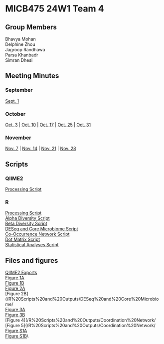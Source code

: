 # MICB475 24W1 Team 4

## Group Members
Bhavya Mohan\
Delphine Zhou\
Jagroop Randhawa\
Parsa Khanbadr\
Simran Dhesi

## Meeting Minutes

### September
[Sept. 1](/Meeting%20Minutes/Sept%2026.md)
### October
[Oct. 3](/Meeting%20Minutes/Oct%203.md) | [Oct. 10](/Meeting%20Minutes/Oct%2010.md) | [Oct. 17](/Meeting%20Minutes/Oct%2017.md) | [Oct. 25](/Meeting%20Minutes/Oct%2025.md) | [Oct. 31](/Meeting%20Minutes/Oct%2031.md)
### November
[Nov. 7](/Meeting%20Minutes/Oct%207.md) | [Nov. 14](/Meeting%20Minutes/Oct%2014.md) | [Nov. 21](/Meeting%20Minutes/Oct%2021.md) | [Nov. 28](/Meeting%20Minutes/Oct%2028.md)

## Scripts
### QIIME2
[Processing Script](/QIIME2/QIIME2_Processing.sh)
### R
[Processing Script](/R%20Scripts%20and%20Outputs/Data%20Processing/nasa_data_processing.R)\
[Alpha Diversity Script](/R%20Scripts%20and%20Outputs/Alpha%20Diversity/alpha_diversity.R)\
[Beta Diversity Script](/R%20Scripts%20and%20Outputs/Beta%20Diversity/beta_diversity.R)\
[DESeq and Core Microbiome Script](/R%20Scripts%20and%20Outputs/DESeq%20and%20Core%20Microbiome/DESEq_coreMicrobiome.R)\
[Co-Occurrence Network Script](/R%20Scripts%20and%20Outputs/Coordination%20Network/cooccurrence.R)\
[Dot Matrix Script](/R%20Scripts%20and%20Outputs/Coordination%20Network/dotmatrix.R)\
[Statistical Analyses Script](/R%20Scripts%20and%20Outputs/Statistical%20Analyses/diversity_stats.R)

## Files and figures
[QIIME2 Exports](/QIIME2/Exports)\
[Figure 1A](/R%20Scripts%20and%20Outputs/Alpha%20Diversity/alpha_1a.png)\
[Figure 1B](/R%20Scripts%20and%20Outputs/Beta%20Diversity/beta_1b.png)\
[Figure 2A](/R%20Scripts%20and%20Outputs/DESeq%20and%20Core%20Microbiome/venn_coremicrobiome.png)\
[Figure 2B](/R%20Scripts%20and%20Outputs/DESeq%20and%20Core%20Microbiome/ \
[Figure 3A](/R%20Scripts%20and%20Outputs/DESeq%20and%20Core%20Microbiome/volcano_deseq.png)\
[Figure 3B](/R%20Scripts%20and%20Outputs/DESeq%20and%20Core%20Microbiome/bar_deseq.png)\
[Figure 4](/R%20Scripts%20and%20Outputs/Coordination%20Network/ \
[Figure 5](/R%20Scripts%20and%20Outputs/Coordination%20Network/ \
[Figure S1A](/R%20Scripts%20and%20Outputs/Alpha%20Diversity/alpha_s1a.png)\
[Figure S1B](/R%20Scripts%20and%20Outputs/Beta%20Diversity/beta_s1b.png)\


